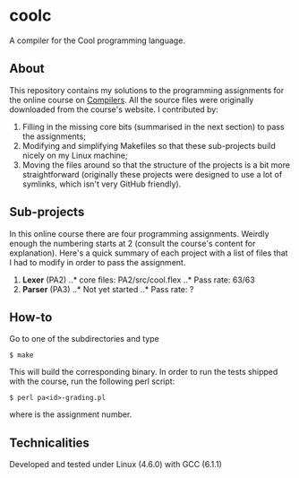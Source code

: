 coolc
========

A compiler for the Cool programming language.

About
--------
This repository contains my solutions to the programming assignments for the
online course on [Compilers](https://lagunita.stanford.edu/courses/Engineering/Compilers/Fall2014/about).
All the source files were originally downloaded from the course's website. I
contributed by:
1. Filling in the missing core bits (summarised in the next section) to pass the
   assignments;
2. Modifying and simplifying Makefiles so that these sub-projects build nicely
   on my Linux machine;
3. Moving the files around so that the structure of the projects is a bit more
   straightforward (originally these projects were designed to use a lot of
   symlinks, which isn't very GitHub friendly).

Sub-projects
------------
In this online course there are four programming assignments. Weirdly enough
the numbering starts at 2 (consult the course's content for explanation).
Here's a quick summary of each project with a list of files that I had to
modify in order to pass the assignment.
1. **Lexer** (PA2)
    ..* core files: PA2/src/cool.flex
    ..* Pass rate: 63/63
2. **Parser** (PA3)
    ..* Not yet started
    ..* Pass rate: ?

How-to
-------
Go to one of the subdirectories and type
```
$ make
```
This will build the corresponding binary. In order to run the tests shipped
with the course, run the following perl script:
```
$ perl pa<id>-grading.pl
```
where <id> is the assignment number.

Technicalities
--------------
Developed and tested under Linux (4.6.0) with GCC (6.1.1)
